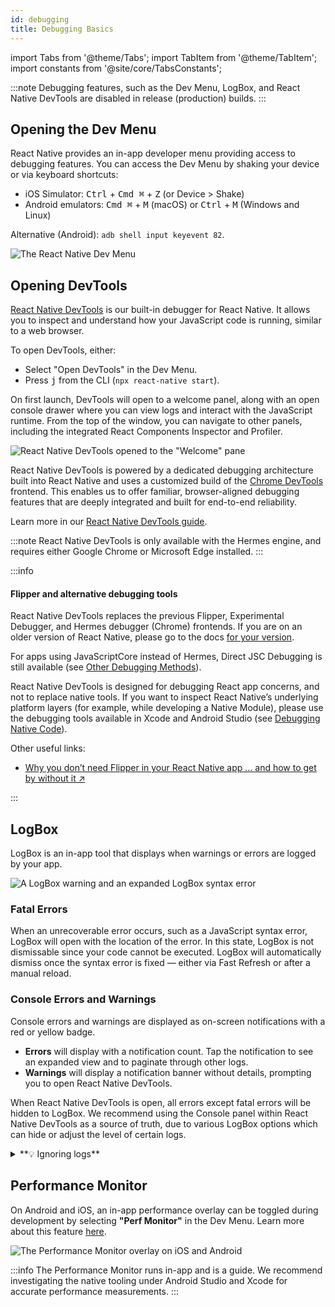 ```yaml
---
id: debugging
title: Debugging Basics
---
```


import Tabs from '@theme/Tabs'; import TabItem from '@theme/TabItem'; import constants from '@site/core/TabsConstants';

:::note
Debugging features, such as the Dev Menu, LogBox, and React Native DevTools are disabled in release (production) builds.
:::

## Opening the Dev Menu

React Native provides an in-app developer menu providing access to debugging features. You can access the Dev Menu by shaking your device or via keyboard shortcuts:

- iOS Simulator: <kbd>Ctrl</kbd> + <kbd>Cmd ⌘</kbd> + <kbd>Z</kbd> (or Device > Shake)
- Android emulators: <kbd>Cmd ⌘</kbd> + <kbd>M</kbd> (macOS) or <kbd>Ctrl</kbd> + <kbd>M</kbd> (Windows and Linux)

Alternative (Android): `adb shell input keyevent 82`.

![The React Native Dev Menu](/docs/assets/debugging-dev-menu-076.jpg)

## Opening DevTools

[React Native DevTools](./react-native-devtools) is our built-in debugger for React Native. It allows you to inspect and understand how your JavaScript code is running, similar to a web browser.

To open DevTools, either:

- Select "Open DevTools" in the Dev Menu.
- Press <kbd>j</kbd> from the CLI (`npx react-native start`).

On first launch, DevTools will open to a welcome panel, along with an open console drawer where you can view logs and interact with the JavaScript runtime. From the top of the window, you can navigate to other panels, including the integrated React Components Inspector and Profiler.

![React Native DevTools opened to the "Welcome" pane](/docs/assets/debugging-rndt-welcome.jpg)

React Native DevTools is powered by a dedicated debugging architecture built into React Native and uses a customized build of the [Chrome DevTools](https://developer.chrome.com/docs/devtools) frontend. This enables us to offer familiar, browser-aligned debugging features that are deeply integrated and built for end-to-end reliability.

Learn more in our [React Native DevTools guide](./react-native-devtools).

:::note
React Native DevTools is only available with the Hermes engine, and requires either Google Chrome or Microsoft Edge installed.
:::

:::info

#### Flipper and alternative debugging tools

React Native DevTools replaces the previous Flipper, Experimental Debugger, and Hermes debugger (Chrome) frontends. If you are on an older version of React Native, please go to the docs [for your version](/versions).

For apps using JavaScriptCore instead of Hermes, Direct JSC Debugging is still available (see [Other Debugging Methods](./other-debugging-methods)).

React Native DevTools is designed for debugging React app concerns, and not to replace native tools. If you want to inspect React Native’s underlying platform layers (for example, while developing a Native Module), please use the debugging tools available in Xcode and Android Studio (see [Debugging Native Code](/docs/next/debugging-native-code)).

Other useful links:

- <a href="https://shift.infinite.red/why-you-dont-need-flipper-in-your-react-native-app-and-how-to-get-by-without-it-3af461955109" target="_blank">Why you don’t need Flipper in your React Native app … and how to get by without&nbsp;it&nbsp;↗</a>

:::

## LogBox

LogBox is an in-app tool that displays when warnings or errors are logged by your app.

![A LogBox warning and an expanded LogBox syntax error](/docs/assets/debugging-logbox-076.jpg)

### Fatal Errors

When an unrecoverable error occurs, such as a JavaScript syntax error, LogBox will open with the location of the error. In this state, LogBox is not dismissable since your code cannot be executed. LogBox will automatically dismiss once the syntax error is fixed — either via Fast Refresh or after a manual reload.

### Console Errors and Warnings

Console errors and warnings are displayed as on-screen notifications with a red or yellow badge.

- **Errors** will display with a notification count. Tap the notification to see an expanded view and to paginate through other logs.
- **Warnings** will display a notification banner without details, prompting you to open React Native DevTools.

When React Native DevTools is open, all errors except fatal errors will be hidden to LogBox. We recommend using the Console panel within React Native DevTools as a source of truth, due to various LogBox options which can hide or adjust the level of certain logs.

<details>
<summary>**💡 Ignoring logs**</summary>

LogBox can be configured via the `LogBox` API.

```js
import {LogBox} from 'react-native';
```

#### Ignore all logs

LogBox notifications can be disabled using `LogBox.ignoreAllLogs()`. This can be useful in situations such as giving product demos.

```js
LogBox.ignoreAllLogs();
```

#### Ignore specific logs

Notifications can be disabled on a per-log basis via `LogBox.ignoreLogs()`. This can be useful for noisy warnings or those that cannot be fixed, e.g. in a third-party dependency.

```js
LogBox.ignoreLogs([
  // Exact message
  'Warning: componentWillReceiveProps has been renamed',

  // Substring or regex match
  /GraphQL error: .*/,
]);
```

:::note

LogBox will treat certain errors from React as warnings, which will mean they don't display as an in-app error notification. Advanced users can change this behaviour by customising LogBox's warning filter using [`LogBoxData.setWarningFilter()`](https://github.com/facebook/react-native/blob/d334f4d77eea538dff87fdcf2ebc090246cfdbb0/packages/react-native/Libraries/LogBox/Data/LogBoxData.js#L338).

:::

</details>

## Performance Monitor

On Android and iOS, an in-app performance overlay can be toggled during development by selecting **"Perf Monitor"** in the Dev Menu. Learn more about this feature [here](/docs/performance).

![The Performance Monitor overlay on iOS and Android](/docs/assets/debugging-performance-monitor.jpg)

:::info
The Performance Monitor runs in-app and is a guide. We recommend investigating the native tooling under Android Studio and Xcode for accurate performance measurements.
:::
